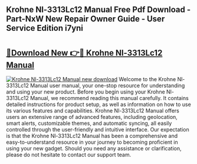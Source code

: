 ## Krohne Nl-3313Lc12 Manual Free Pdf Download - Part-NxW New Repair Owner Guide - User Service Edition i7yni

# <h2><a href="http://bc3887.oget.top/?id=Krohne+Nl-3313Lc12+Manual">🔗Download New 👉🔴 Krohne Nl-3313Lc12 Manual</a></h2>

[![Krohne Nl-3313Lc12 Manual new download](https://i.imgur.com/5g1atiW.png)](http://bc3887.oget.top/?id=Krohne+Nl-3313Lc12+Manual)
Welcome to the Krohne Nl-3313Lc12 Manual user manual, your one-stop resource for understanding and using your new product. Before you begin using your Krohne Nl-3313Lc12 Manual, we recommend reading this manual carefully. It contains detailed instructions for product setup, as well as information on how to use its various features and capabilities. Krohne Nl-3313Lc12 Manual offers users an extensive range of advanced features, including geolocation, smart alerts, customizable themes, and automatic syncing, all easily controlled through the user-friendly and intuitive interface. Our expectation is that the Krohne Nl-3313Lc12 Manual has been a comprehensive and easy-to-understand resource in your journey to becoming proficient in using your new gadget. Should you need any assistance or clarification, please do not hesitate to contact our support team.
